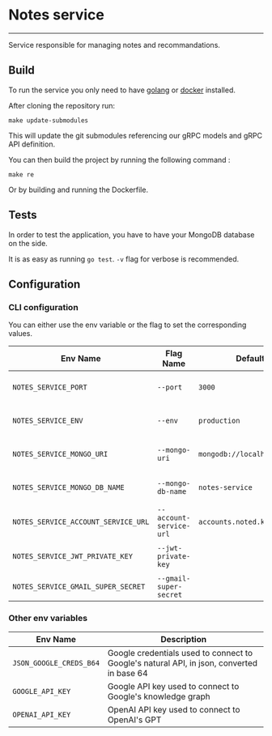 # Notes service
___
Service responsible for managing notes and recommandations.


## Build

To run the service you only need to have [golang](https://go.dev) or [docker](https://docs.docker.com/get-docker/) installed.

After cloning the repository run:

```
make update-submodules
```
This will update the git submodules referencing our gRPC models and gRPC API definition.


You can then build the project by running the following command :

```
make re
```

Or by building and running the Dockerfile.

## Tests

In order to test the application, you have to have your MongoDB database on the side.

It is as easy as running `go test`. `-v` flag for verbose is recommended.

## Configuration

### CLI configuration

You can either use the env variable or the flag to set the corresponding values.

| Env Name                           | Flag Name           | Default                     | Description                               |
|------------------------------------|---------------------|-----------------------------|-------------------------------------------|
| `NOTES_SERVICE_PORT`            | `--port`            | `3000`                      | The port the application shall listen on. |
| `NOTES_SERVICE_ENV`             | `--env`             | `production`                | Either `production` or `development`.     |
| `NOTES_SERVICE_MONGO_URI`       | `--mongo-uri`       | `mongodb://localhost:27017` | Address of the MongoDB server.            |
| `NOTES_SERVICE_MONGO_DB_NAME`   | `--mongo-db-name`   | `notes-service`          | Name of the Mongo database.               |
| `NOTES_SERVICE_ACCOUNT_SERVICE_URL`   | `--account-service-url`   | `accounts.noted.koyeb:3000`          | Account service's address               |
| `NOTES_SERVICE_JWT_PRIVATE_KEY`   | `--jwt-private-key`   |           | JWT private key used for authentification               |
| `NOTES_SERVICE_GMAIL_SUPER_SECRET`   | `--gmail-super-secret`   |         | Gmail secret to send emails.               |

### Other env variables

| Env Name                           | Description                               |
|------------------------------------|-------------------------------------------|
| `JSON_GOOGLE_CREDS_B64`            | Google credentials used to connect to Google's natural API, in json, converted in base 64  |
| `GOOGLE_API_KEY`            | Google API key used to connect to Google's knowledge graph|
| `OPENAI_API_KEY`            | OpenAI API key used to connect to OpenAI's GPT|
